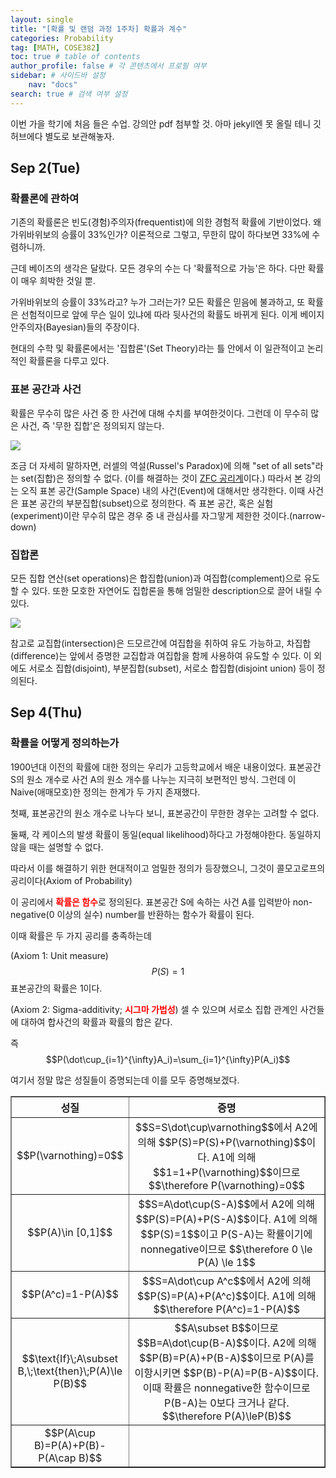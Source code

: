 ```yaml
---
layout: single
title: "[확률 및 랜덤 과정 1주차] 확률과 계수"
categories: Probability
tag: [MATH, COSE382]
toc: true # table of contents
author_profile: false # 각 콘텐츠에서 프로필 여부
sidebar: # 사이드바 설정
    nav: "docs"
search: true # 검색 여부 설정
---
```

<head>
    <!-- Latex -->
    <script src="https://cdn.mathjax.org/mathjax/latest/MathJax.js?config=TeX-AMS-MML_HTMLorMML" type="text/javascript"></script>
</head>
<style>
    th, td {
        text-align: center;
    }
    .r {
        color: red;
    }
</style>

이번 가을 학기에 처음 들은 수업. 강의안 pdf 첨부할 것. 아마 jekyll엔 못 올릴 테니 깃허브에다 별도로 보관해놓자.

## Sep 2(Tue)

### 확률론에 관하여

기존의 확률론은 빈도(경험)주의자(frequentist)에 의한 경험적 확률에 기반이었다. 왜 가위바위보의 승률이 33%인가? 이론적으로 그렇고, 무한히 많이 하다보면 33%에 수렴하니까.

근데 베이즈의 생각은 달랐다. 모든 경우의 수는 다 '확률적으로 가능'은 하다. 다만 확률이 매우 희박한 것일 뿐.

가위바위보의 승률이 33%라고? 누가 그러는가? 모든 확률은 믿음에 불과하고, 또 확률은 선험적이므로 앞에 무슨 일이 있냐에 따라 뒷사건의 확률도 바뀌게 된다. 이게 베이지안주의자(Bayesian)들의 주장이다.

현대의 수학 및 확률론에서는 '집합론'(Set Theory)라는 틀 안에서 이 일관적이고 논리적인 확률론을 다루고 있다.

### 표본 공간과 사건

확률은 무수히 많은 사건 중 한 사건에 대해 수치를 부여한것이다. 그런데 이 무수히 많은 사건, 즉 '무한 집합'은 정의되지 않는다.

<img src="https://thehighergeometer.wordpress.com/wp-content/uploads/2022/10/logicomix-barber-paradox-2.png">

조금 더 자세히 말하자면, 러셀의 역설(Russel's Paradox)에 의해 "set of all sets"라는 set(집합)은 정의할 수 없다. (이를 해결하는 것이 <a href="https://ko.wikipedia.org/wiki/%EC%B2%B4%EB%A5%B4%EB%A9%9C%EB%A1%9C-%ED%94%84%EB%A0%9D%EC%BC%88_%EC%A7%91%ED%95%A9%EB%A1%A0">ZFC 공리계</a>이다.) 따라서 본 강의는 오직 표본 공간(Sample Space) 내의 사건(Event)에 대해서만 생각한다. 이때 사건은 표본 공간의 부분집합(subset)으로 정의한다. 즉 표본 공간, 혹은 실험(experiment)이란 무수히 많은 경우 중 내 관심사를 자그맣게 제한한 것이다.(narrow-down)

### 집합론
모든 집합 연산(set operations)은 합집합(union)과 여집합(complement)으로 유도할 수 있다. 또한 모호한 자연어도 집합론을 통해 엄밀한 description으로 끌어 내릴 수 있다.

<img src="https://www.shutterstock.com/image-vector/set-operation-union-intersection-different-260nw-2464501195.jpg">

참고로 교집합(intersection)은 드모르간에 여집합을 취하여 유도 가능하고, 차집합(difference)는 앞에서 증명한 교집합과 여집합을 함께 사용하여 유도할 수 있다. 이 외에도 서로소 집합(disjoint), 부분집합(subset), 서로소 합집합(disjoint union) 등이 정의된다.

## Sep 4(Thu)

<strong class="r"></strong>

### 확률을 어떻게 정의하는가

1900년대 이전의 확률에 대한 정의는 우리가 고등학교에서 배운 내용이었다. 표본공간 S의 원소 개수로 사건 A의 원소 개수를 나누는 지극히 보편적인 방식. 그런데 이 Naive(애매모호)한 정의는 한계가 두 가지 존재했다.

첫째, 표본공간의 원소 개수로 나누다 보니, 표본공간이 무한한 경우는 고려할 수 없다.

둘째, 각 케이스의 발생 확률이 동일(equal likelihood)하다고 가정해야한다. 동일하지 않을 때는 설명할 수 없다.

따라서 이를 해결하기 위한 현대적이고 엄밀한 정의가 등장했으니, 그것이 콜모고로프의 공리이다(Axiom of Probability)

이 공리에서 <strong class="r">확률은 함수</strong>로 정의된다. 표본공간 S에 속하는 사건 A를 입력받아 non-negative(0 이상의 실수) number를 반환하는 함수가 확률이 된다.

이때 확률은 두 가지 공리를 충족하는데

(Axiom 1: Unit measure) $$P(S)=1$$ 표본공간의 확률은 1이다.

(Axiom 2: Sigma-additivity; <strong class="r">시그마 가법성</strong>) 셀 수 있으며 서로소 집합 관계인 사건들에 대하여 합사건의 확률과 확률의 합은 같다.

즉 $$P(\dot\cup_{i=1}^{\infty}A_i)=\sum_{i=1}^{\infty}P(A_i)$$

여기서 정말 많은 성질들이 증명되는데 이를 모두 증명해보겠다.

<table border="1">
    <th style="text-align:center" width="30%">성질</th>
    <th style="text-align:center">증명</th>
	<tr><!-- 첫번째 줄 시작 -->
        <td style="text-align:center">$$P(\varnothing)=0$$</td>
	    <td>$$S=S\dot\cup\varnothing$$에서 A2에 의해 $$P(S)=P(S)+P(\varnothing)$$이다. A1에 의해 $$1=1+P(\varnothing)$$이므로 $$\therefore P(\varnothing)=0$$</td>
	</tr><!-- 첫번째 줄 끝 -->
	<tr><!-- 두번째 줄 시작 -->
        <td style="text-align:center">$$P(A)\in [0,1]$$</td>
	    <td>$$S=A\dot\cup(S-A)$$에서 A2에 의해 $$P(S)=P(A)+P(S-A)$$이다. A1에 의해 $$P(S)=1$$이고 P(S-A)는 확률이기에 nonnegative이므로 $$\therefore 0 \le P(A) \le 1$$</td>
	</tr><!-- 두번째 줄 끝 -->
    <tr><!-- 세번째 줄 시작 -->
        <td style="text-align:center">$$P(A^c)=1-P(A)$$</td>
	    <td>$$S=A\dot\cup A^c$$에서 A2에 의해 $$P(S)=P(A)+P(A^c)$$이다. A1에 의해 $$\therefore P(A^c)=1-P(A)$$</td>
	</tr><!-- 세번째 줄 끝 -->
    <tr><!-- 네번째 줄 시작 -->
        <td style="text-align:center">$$\text{If}\;A\subset B,\;\text{then}\;P(A)\le P(B)$$</td>
	    <td>$$A\subset B$$이므로 $$B=A\dot\cup(B-A)$$이다. A2에 의해 $$P(B)=P(A)+P(B-A)$$이므로 P(A)를 이항시키면 $$P(B)-P(A)=P(B-A)$$이다. 이때 확률은 nonnegative한 함수이므로 P(B-A)는 0보다 크거나 같다. $$\therefore P(A)\leP(B)$$</td>
	</tr><!-- 네번째 줄 끝 -->
    <tr><!-- 다섯번째 줄 시작 -->
        <td style="text-align:center">$$P(A\cup B)=P(A)+P(B)-P(A\cap B)$$</td>
	    <td></td>
	</tr><!-- 다섯번째 줄 끝 -->
</table>
</ul></div>



